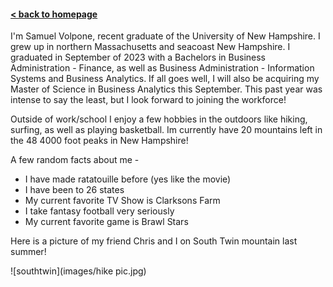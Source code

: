 #### [< back to homepage](./index.md)
I'm  Samuel Volpone, recent graduate of the University of New Hampshire. I grew up in northern Massachusetts and seacoast New Hampshire. I graduated in September of 2023 with a Bachelors in Business Administration - Finance, as well as Business Administration - Information Systems and Business Analytics. If all goes well, I will also be acquiring my Master of Science in Business Analytics this September. This past year was intense to say the least, but I look forward to joining the workforce!

Outside of work/school I enjoy a few hobbies in the outdoors like hiking, surfing, as well as playing basketball. Im currently have 20 mountains left in the 48 4000 foot peaks in New Hampshire! 

A few random facts about me -
* I have made ratatouille before (yes like the movie)
* I have been to 26 states
* My current favorite TV Show is Clarksons Farm
* I take fantasy football very seriously
* My current favorite game is Brawl Stars

Here is a picture of my friend Chris and I on South Twin mountain last summer!

![southtwin](images/hike pic.jpg)
